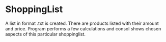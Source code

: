 # ShoppingList
A list in format .txt is created. There are products listed with their amount and price. Program performs a few calculations and consol shows chosen aspects of this particular shoppinglist.
